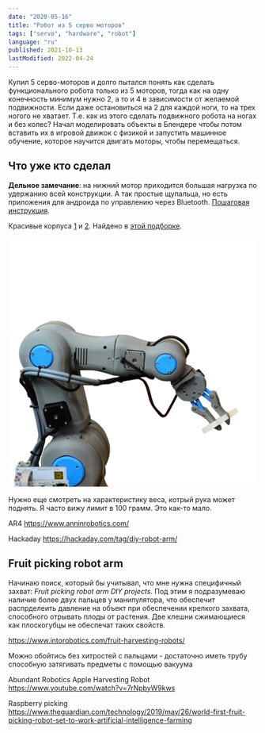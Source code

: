 ```yaml
---
date: "2020-05-16"
title: "Робот из 5 серво моторов"
tags: ["servo", "hardware", "robot"]
language: "ru"
published: 2021-10-13
lastModified: 2022-04-24
---
```


Купил 5 серво-моторов и долго пытался понять как сделать функционального робота только из 5 моторов, тогда как на одну конечность минимум нужно 2, а то и 4 в зависимости от желаемой подвижности. Если даже остановиться на 2 для каждой ноги, то на трех ногого не хватает. Т.е. как из этого сделать подвижного робота на ногах и без колес? Начал моделировать объекты в Блендере чтобы потом вставить их в игровой движок с физикой и запустить машинное обучение, которое научится двигать моторы, чтобы перемещаться.

## Что уже кто сделал

**Дельное замечание**: на нижний мотор приходится большая нагрузка по удержанию всей конструкции. А так простые щупальца, но есть приложения для андроида по управлению через Bluetooth. [Пошаговая инструкция](https://howtomechatronics.com/tutorials/arduino/diy-arduino-robot-arm-with-smartphone-control/).

Красивые корпуса [1](https://library.zortrax.com/project/zortrax-robotic-arm/) и [2](https://roboteurs.com/products/rbx1-remix-3d-printed-6-axis-robot-arm-kit?variant=40314908751).
Найдено в [этой подборке](https://all3dp.com/2/10-best-robot-arms-to-3d-print-or-buy/).

![RBX1](./RBX1.webp)

Нужно еще смотреть на характеристику веса, котрый рука может поднять. Я часто вижу лимит в 100 грамм. Это как-то мало.

AR4 https://www.anninrobotics.com/

Hackaday https://hackaday.com/tag/diy-robot-arm/

## Fruit picking robot arm

Начинаю поиск, который бы учитывал, что мне нужна специфичный захват: _Fruit picking robot arm DIY projects_. Под этим я подразумеваю наличие более двух пальцев у манипулятора, что обеспечит распрделеить давление на объект при обеспечении крепкого захвата, способного отрывать плоды от растения. Две клешни сжимающиеся как плоскогубцы не обеспечат таких свойств.

https://www.intorobotics.com/fruit-harvesting-robots/

Можно обойтись без хитростей с пальцами - достаточно иметь трубу способную затягивать предметы с помощью вакуума

Abundant Robotics Apple Harvesting Robot https://www.youtube.com/watch?v=7rNpbyW9kws

Raspberry picking https://www.theguardian.com/technology/2019/may/26/world-first-fruit-picking-robot-set-to-work-artificial-intelligence-farming